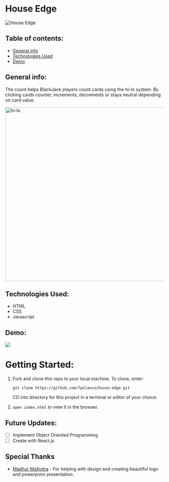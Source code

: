 # <h1>House Edge</h1>

![House Edge](https://user-images.githubusercontent.com/59297307/125383415-59a32c00-e365-11eb-8c97-6a40fdb8477a.png)


## Table of contents:
* [General info](#general-info)
* [Technologies Used](#technologies-used)
* [Demo](#demo)

## General info:
The count helps BlackJack players count cards using the hi-lo system. By clicking cards counter, increments, decrements or stays neutral depending on card value. 

<img width="553" alt="hi-lo" src="https://user-images.githubusercontent.com/59297307/125664226-947e13e7-6e3c-427f-9ffd-042e2101f0a2.png">


## Technologies Used:
 * HTML
 * CSS
 * Javascript

## Demo:
![](countdemo.gif)

# Getting Started:
1. Fork and clone this repo to your local machine. To clone, enter:

     `git clone https://github.com/fpolanco/house-edge.git`
   
   CD into directory for this project in a terminal or editor of your choice.

3. `open index.html` to view it in the browser.
 


## Future Updates:

- [ ] Implement Object Oriented Programming
- [ ] Create with React.js

## Special Thanks
* [Madhur Malhotra](https://www.linkedin.com/in/madhurxyz/) - For helping  with design and creating beautiful logo and powerpoint presentation.
